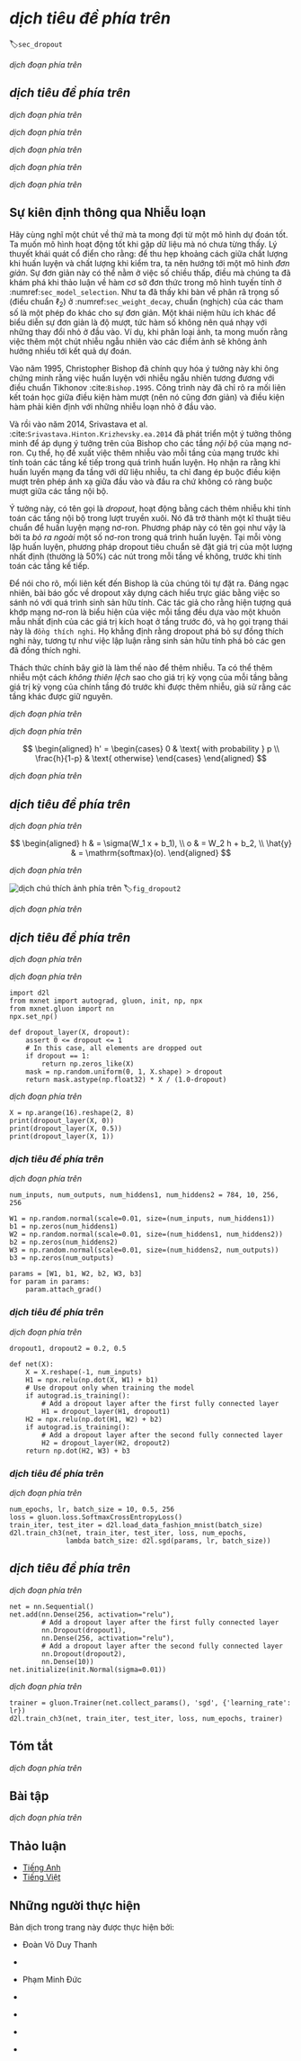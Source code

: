 <!-- ===================== Bắt đầu dịch Phần 1 ===================== -->
<!-- ========================================= REVISE PHẦN 1 - BẮT ĐẦU =================================== -->

<!--
# Dropout
-->

# *dịch tiêu đề phía trên*
:label:`sec_dropout`

<!--
Just now, in :numref:`sec_weight_decay`, we introduced the classical approach to regularizing statistical models by penalizing the $\ell_2$ norm of the weights.
In probabilistic terms, we could justify this technique by arguing that we have assumed a prior belief that weights take values from a Gaussian distribution with mean $0$.
More intuitively, we might argue that we encouraged the model to spread out its weights among many features and rather than depending too much on a small number of potentially spurious associations.
-->

*dịch đoạn phía trên*

<!--
## Overfitting Revisited
-->

## *dịch tiêu đề phía trên*

<!--
Faced with more features than examples, linear models tend to overfit.
But given more examples than features, we can generally count on linear models not to overfit.
Unfortunately, the reliability with which linear models generalize comes at a cost:
Naively applied, linear models do not take into account interactions among features.
For every feature, a linear model must assign either a positive or a negative weight, ignoring context.
-->

*dịch đoạn phía trên*

<!--
In traditional texts, this fundamental tension between generalizability and flexibility is described as the *bias-variance tradeoff*.
Linear models have high bias (they can only represent a small class of functions), but low variance (they give similar results across different random samples of the data).
-->

*dịch đoạn phía trên*

<!--
Deep neural networks inhabit the opposite end of the bias-variance spectrum.
Unlike linear models, neural networks, are not confined to looking at each feature individually.
They can learn interactions among groups of features.
For example, they might infer that “Nigeria” and “Western Union” appearing together in an email indicates spam but that separately they do not.
-->

*dịch đoạn phía trên*

<!--
Even when we have far more examples than features, deep neural networks are capable of overfitting.
In 2017, a group of researchers demonstrated the extreme flexibility of neural networks by training deep nets on randomly-labeled images.
Despite the absence of any true pattern linking the inputs to the outputs, they found that the neural network optimized by SGD, could label every image in the training set perfectly.
-->

*dịch đoạn phía trên*

<!--
Consider what this means.
If the labels are assigned uniformly at random and there are 10 classes, then no classifier can do better than 10% accuracy on holdout data.
The generalization gap here is a whopping 90%.
If our models so expressive that they can overfit this badly, then when should we expect them not to overfit?
The mathemtatical foundations for the puzzling generalization properties of deep networks remain open research questions, and we encourage the theoretically-oriented reader to dig deeperinto the topic.
For now, we turn to the more terrestrial investigation of practical tools that tend (empirically) to improve the generalization of deep nets.
-->

*dịch đoạn phía trên*

<!-- ===================== Kết thúc dịch Phần 1 ===================== -->

<!-- ===================== Bắt đầu dịch Phần 2 ===================== -->

<!-- ========================================= REVISE PHẦN 1 - KẾT THÚC ===================================-->

<!-- ========================================= REVISE PHẦN 2 - BẮT ĐẦU ===================================-->

<!--
## Robustness through Perturbations
-->

## Sự kiên định thông qua Nhiễu loạn

<!--
Let's think briefly about what we expect from a good predictive model.
We want it to peform well on unseen data.
Classical generalization theory suggests that to close the gap between train and test performance, we should aim for a *simple* model.
Simplicity can come in the form of a small number of dimensions, as we explored when discussing linear models monomial basis functions :numref:`sec_model_selection`.
As we saw when discussing weight decay ($\ell_2$ regularization) :numref:`sec_weight_decay`, the (inverse) norm of the parameters represents another useful measure of simplicity.
Another useful notion of simplicity is smoothness, i.e., that the function should not be sensitive
to small changed to its inputs.
For instance, when we classify images, we would expect that adding some random noise to the pixels should be mostly harmless.
-->

Hãy cùng nghĩ một chút về thứ mà ta mong đợi từ một mô hình dự đoán tốt.
Ta muốn mô hình hoạt động tốt khi gặp dữ liệu mà nó chưa từng thấy.
Lý thuyết khái quát cổ điển cho rằng: để thu hẹp khoảng cách giữa chất lượng khi huấn luyện và chất lượng khi kiểm tra, ta nên hướng tới một mô hình *đơn giản*.
Sự đơn giản này có thể nằm ở việc số chiều thấp, điều mà chúng ta đã khám phá khi thảo luận về hàm cơ sở đơn thức trong mô hình tuyến tính ở :numref:`sec_model_selection`. 
Như ta đã thấy khi bàn về phân rã trọng số (điều chuẩn $\ell_2$) ở :numref:`sec_weight_decay`, chuẩn (nghịch) của các tham số là một phép đo khác cho sự đơn giản.
Một khái niệm hữu ích khác để biểu diễn sự đơn giản là độ mượt, tức hàm số không nên quá nhạy với những thay đổi nhỏ ở đầu vào.
Ví dụ, khi phân loại ảnh, ta mong muốn rằng việc thêm một chút nhiễu ngẫu nhiên vào các điểm ảnh sẽ không ảnh hưởng nhiều tới kết quả dự đoán.

<!--
In 1995, Christopher Bishop formalized this idea when he proved that training with input noise is equivalent to Tikhonov regularization :cite:`Bishop.1995`.
This work drew a clear mathematical connection between the requirement that a function be smooth (and thus simple), and the requirement that it be resilient to perturbations in the input.
-->

Vào năm 1995, Christopher Bishop đã chính quy hóa ý tưởng này khi ông chứng minh rằng việc huấn luyện với nhiễu ngẫu nhiên tương đương với điều chuẩn Tikhonov :cite:`Bishop.1995`.
Công trình này đã chỉ rõ ra mối liên kết toán học giữa điều kiện hàm mượt (nên nó cũng đơn giản) và điều kiện hàm phải kiên định với những nhiễu loạn nhỏ ở đầu vào.

<!--
Then, in 2014, Srivastava et al. :cite:`Srivastava.Hinton.Krizhevsky.ea.2014` developed a clever idea for how to apply Bishop's idea to the *internal* layers of the network, too.
Namely, they proposed to inject noise into each layer of the network before calculating the subsequent layer during training.
They realized that when training a deep network with many layers, enforcing smoothness just on the input-output mapping.
-->

Và rồi vào năm 2014, Srivastava et al. :cite:`Srivastava.Hinton.Krizhevsky.ea.2014` đã phát triển một ý tưởng thông minh để áp dụng ý tưởng trên của Bishop cho các tầng *nội bộ* của mạng nơ-ron.
Cụ thể, họ đề xuất việc thêm nhiễu vào mỗi tầng của mạng trước khi tính toán các tầng kế tiếp trong quá trình huấn luyện.
Họ nhận ra rằng khi huấn luyến mạng đa tầng với dữ liệu nhiễu, ta chỉ đang ép buộc điều kiện mượt trên phép ánh xạ giữa đầu vào và đầu ra chứ không có ràng buộc mượt giữa các tầng nội bộ.

<!--
Their idea, called *dropout*, involves injecting noise while computing each internal layer during forward propagation, and it has become a standard technique for training neural networks.
The method is called *dropout* because we literally *drop out* some neurons during training.
Throughout training, on each iteration, standard dropout consists of zeroing out some fraction (typically 50%) of the nodes in each layer before calculating the subsequent layer.
-->

Ý tưởng này, có tên gọi là *dropout*, hoạt động bằng cách thêm nhiễu khi tính toán các tầng nội bộ trong lượt truyền xuôi.
Nó đã trở thành một kĩ thuật tiêu chuẩn để huấn luyện mạng nơ-ron.
Phương pháp này có tên gọi như vậy là bởi ta *bỏ ra ngoài* một số nơ-ron trong quá trình huấn luyện.
Tại mỗi vòng lặp huấn luyện, phương pháp dropout tiêu chuẩn sẽ đặt giá trị của một lượng nhất định (thường là 50%) các nút trong mỗi tầng về không, trước khi tính toán các tầng kế tiếp.

<!--
To be clear, we are imposing our own narrative with the link to Bishop.
The original paper on dropout offers intuition through a surprising analogy to sexual reproduction.
The authors argue that neural network overfitting is characterized by a state in which each layer an relies on a specifc pattern of activations in the previous layer, calling this condition *co-adaptation*.
Dropout, they claim, breaks up co-adaptation just as sexual reproduction is argued to break up co-adapted genes.
-->

Để nói cho rõ, mối liên kết đến Bishop là của chúng tôi tự đặt ra.
Đáng ngạc nhiên, bài báo gốc về dropout xây dựng cách hiểu trực giác bằng việc so sánh nó với quá trình sinh sản hữu tính.
Các tác giả cho rằng hiện tượng quá khớp mạng nơ-ron là biểu hiện của việc mỗi tầng đều dựa vào một khuôn mẫu nhất định của các giá trị kích hoạt ở tầng trước đó, và họ gọi trạng thái này là `đồng thích nghi`.
Họ khẳng định rằng dropout phá bỏ sự đồng thích nghi này, tương tự như việc lập luận rằng sinh sản hữu tính phá bỏ các gen đã đồng thích nghi.

<!--
The key challenge then is *how* to inject this noise.
One idea is too inject the noise in an *unbiased* manner so that the expected value of each layer---fixing the others equal to the value it would have taken absent noise.
-->

Thách thức chính bây giờ là làm thế nào để thêm nhiễu.
Ta có thể thêm nhiễu một cách *không thiên lệch* sao cho giá trị kỳ vọng của mỗi tầng bằng giá trị kỳ vọng của chính tầng đó trước khi được thêm nhiễu, giả sử rằng các tầng khác được giữ nguyên.  

<!-- ===================== Kết thúc dịch Phần 2 ===================== -->

<!-- ===================== Bắt đầu dịch Phần 3 ===================== -->

<!--
In Bishop's work, he added Gaussian noise to the inputs to a linear model:
At each training iteration, he added noise sampled from a distribution with mean zero $\epsilon \sim \mathcal{N}(0,\sigma^2)$ to the input $\mathbf{x}$, 
yielding a perturbed point $\mathbf{x}' = \mathbf{x} + \epsilon$.
In expectation, $E[\mathbf{x}'] = \mathbf{x}$.
-->

*dịch đoạn phía trên*

<!--
In standard dropout regularization, one debiases each layer by normalizing by the fraction of nodes that were retained (not dropped out).
In other words, dropout with *dropout probability* $p$ is applied as follows:
-->

*dịch đoạn phía trên*

$$
\begin{aligned}
h' =
\begin{cases}
    0 & \text{ with probability } p \\
    \frac{h}{1-p} & \text{ otherwise}
\end{cases}
\end{aligned}
$$

<!--
By design, the expectation remains unchanged, i.e., $E[h'] = h$.
Intermediate activations $h$ are replaced by a random variable $h'$ with matching expectation.
-->

*dịch đoạn phía trên*

<!-- ========================================= REVISE PHẦN 2 - KẾT THÚC ===================================-->

<!-- ========================================= REVISE PHẦN 3 - BẮT ĐẦU ===================================-->

<!--
## Dropout in Practice
-->

## *dịch tiêu đề phía trên*

<!--
Recall the multilayer perceptron (:numref:`sec_mlp`) with a hidden layer and 5 hidden units.
Its architecture is given by
-->

*dịch đoạn phía trên*

$$
\begin{aligned}
    h & = \sigma(W_1 x + b_1), \\
    o & = W_2 h + b_2, \\
    \hat{y} & = \mathrm{softmax}(o).
\end{aligned}
$$

<!--
When we apply dropout to a hidden layer, zeroing out each hidden unit with probability $p$, the result can be viewed as a network containing only a subset of the original neurons.
In :numref:`fig_dropout2`, $h_2$ and $h_5$ are removed.
Consequently, the calculation of $y$ no longer depends on $h_2$ and $h_5$ and their respective gradient also vanishes when performing backprop.
In this way, the calculation of the output layer cannot be overly dependent on any one element of $h_1, \ldots, h_5$.
-->

*dịch đoạn phía trên*

<!--
![MLP before and after dropout](../img/dropout2.svg)
-->

![*dịch chú thích ảnh phía trên*](../img/dropout2.svg)
:label:`fig_dropout2`

<!--
Typically, ***we disable dropout at test time***.
Given a trained model and a new example, we do not drop out any nodes (and thus do not need to normalize).
However, there are some exceptions: some researchers use dropout at test time as a heuristic for estimating the *uncertainty* of neural network predictions: 
if the predictions agree across many different dropout masks, then we might say that the network is more confident.
For now we will put off uncertainty estimation for subsequent chapters and volumes.
-->

*dịch đoạn phía trên*

<!-- ===================== Kết thúc dịch Phần 3 ===================== -->

<!-- ===================== Bắt đầu dịch Phần 4 ===================== -->

<!--
## Implementation from Scratch
-->

## *dịch tiêu đề phía trên*

<!--
To implement the dropout function for a single layer, we must draw as many samples from a Bernoulli (binary) random variable as our layer has dimensions, 
where the random variable takes value $1$ (keep) with probability $1-p$ and $0$ (drop) with probability $p$.
One easy way to implement this is to first draw samples from the uniform distribution $U[0, 1]$, then we can keep those nodes for which the corresponding sample is greater than $p$, dropping the rest.
-->

*dịch đoạn phía trên*

<!--
In the following code, we implement a `dropout_layer` function that drops out the elements in the `ndarray` input `X` with probability `dropout`, 
rescaling the remainder as described above (dividing the survivors by `1.0-dropout`).
-->

*dịch đoạn phía trên*

```{.python .input  n=1}
import d2l
from mxnet import autograd, gluon, init, np, npx
from mxnet.gluon import nn
npx.set_np()

def dropout_layer(X, dropout):
    assert 0 <= dropout <= 1
    # In this case, all elements are dropped out
    if dropout == 1:
        return np.zeros_like(X)
    mask = np.random.uniform(0, 1, X.shape) > dropout
    return mask.astype(np.float32) * X / (1.0-dropout)
```

<!--
We can test out the `dropout_layer` function on a few examples.
In the following lines of code, we pass our input `X` through the dropout operation, with probabilities 0, 0.5, and 1, respectively.
-->

*dịch đoạn phía trên*

```{.python .input  n=2}
X = np.arange(16).reshape(2, 8)
print(dropout_layer(X, 0))
print(dropout_layer(X, 0.5))
print(dropout_layer(X, 1))
```

<!-- ========================================= REVISE PHẦN 3 - KẾT THÚC ===================================-->

<!-- ========================================= REVISE PHẦN 4 - BẮT ĐẦU ===================================-->

<!--
### Defining Model Parameters
-->

### *dịch tiêu đề phía trên*

<!--
Again, we work with the Fashion-MNIST dataset introduced in :numref:`sec_softmax_scratch`.
We define a multilayer perceptron with two hidden layers containing 256 outputs each.
-->

*dịch đoạn phía trên*

```{.python .input  n=3}
num_inputs, num_outputs, num_hiddens1, num_hiddens2 = 784, 10, 256, 256

W1 = np.random.normal(scale=0.01, size=(num_inputs, num_hiddens1))
b1 = np.zeros(num_hiddens1)
W2 = np.random.normal(scale=0.01, size=(num_hiddens1, num_hiddens2))
b2 = np.zeros(num_hiddens2)
W3 = np.random.normal(scale=0.01, size=(num_hiddens2, num_outputs))
b3 = np.zeros(num_outputs)

params = [W1, b1, W2, b2, W3, b3]
for param in params:
    param.attach_grad()
```

<!-- ===================== Kết thúc dịch Phần 4 ===================== -->

<!-- ===================== Bắt đầu dịch Phần 5 ===================== -->

<!--
### Defining the Model
-->

### *dịch tiêu đề phía trên*

<!--
The model below applies dropout to the output of each hidden layer (following the activation function).
We can set dropout probabilities for each layer separately. A common trend is to set a lower dropout probability closer to the input layer.
Below we set it to 0.2 and 0.5 for the first and second hidden layer respectively.
By using the `is_training` function described in :numref:`sec_autograd`, we can ensure that dropout is only active during training.
-->

*dịch đoạn phía trên*

```{.python .input  n=4}
dropout1, dropout2 = 0.2, 0.5

def net(X):
    X = X.reshape(-1, num_inputs)
    H1 = npx.relu(np.dot(X, W1) + b1)
    # Use dropout only when training the model
    if autograd.is_training():
        # Add a dropout layer after the first fully connected layer
        H1 = dropout_layer(H1, dropout1)
    H2 = npx.relu(np.dot(H1, W2) + b2)
    if autograd.is_training():
        # Add a dropout layer after the second fully connected layer
        H2 = dropout_layer(H2, dropout2)
    return np.dot(H2, W3) + b3
```

<!--
### Training and Testing
-->

### *dịch tiêu đề phía trên*

<!--
This is similar to the training and testing of multilayer perceptrons described previously.
-->

*dịch đoạn phía trên*

```{.python .input  n=5}
num_epochs, lr, batch_size = 10, 0.5, 256
loss = gluon.loss.SoftmaxCrossEntropyLoss()
train_iter, test_iter = d2l.load_data_fashion_mnist(batch_size)
d2l.train_ch3(net, train_iter, test_iter, loss, num_epochs,
              lambda batch_size: d2l.sgd(params, lr, batch_size))
```

<!-- ========================================= REVISE PHẦN 4 - KẾT THÚC ===================================-->

<!-- ========================================= REVISE PHẦN 5 - BẮT ĐẦU ===================================-->

<!--
## Concise Implementation
-->

## *dịch tiêu đề phía trên*

<!--
Using Gluon, all we need to do is add a `Dropout` layer (also in the `nn` package) after each fully-connected layer, passing in the dropout probability as the only argument to its constructor.
During training, the `Dropout` layer will randomly drop out outputs of the previous layer (or equivalently, the inputs to the subsequent layer) according to the specified dropout probability.
When MXNet is not in training mode, the `Dropout` layer simply passes the data through during testing.
-->

*dịch đoạn phía trên*

```{.python .input  n=6}
net = nn.Sequential()
net.add(nn.Dense(256, activation="relu"),
        # Add a dropout layer after the first fully connected layer
        nn.Dropout(dropout1),
        nn.Dense(256, activation="relu"),
        # Add a dropout layer after the second fully connected layer
        nn.Dropout(dropout2),
        nn.Dense(10))
net.initialize(init.Normal(sigma=0.01))
```

<!--
Next, we train and test the model.
-->

*dịch đoạn phía trên*

```{.python .input  n=7}
trainer = gluon.Trainer(net.collect_params(), 'sgd', {'learning_rate': lr})
d2l.train_ch3(net, train_iter, test_iter, loss, num_epochs, trainer)
```

<!-- ===================== Kết thúc dịch Phần 5 ===================== -->

<!-- ===================== Bắt đầu dịch Phần 6 ===================== -->

<!--
## Summary
-->

## Tóm tắt

<!--
* Beyond controlling the number of dimensions and the size of the weight vector, dropout is yet another tool to avoid overfitting. Often all three are used jointly.
* Dropout replaces an activation $h$ with a random variable $h'$ with expected value $h$ and with variance given by the dropout probability $p$.
* Dropout is only used during training.
-->

*dịch đoạn phía trên*


<!--
## Exercises
-->

## Bài tập

<!--
1. What happens if you change the dropout probabilities for layers 1 and 2? In particular, what happens if you switch the ones for both layers? 
Design an experiment to answer these questions, describe your results quantitatively, and summarize the qualitative takeaways.
2. Increase the number of epochs and compare the results obtained when using dropout with those when not using it.
3. What is the variance of the activations in each hidden layer when dropout is and is not applied? Draw a plot to show how this quantity evolves over time for both models.
4. Why is dropout not typically used at test time?
5. Using the model in this section as an example, compare the effects of using dropout and weight decay. 
What happens when dropout and weight decay are used at the same time? Are the results additive, are their diminish returns or (worse), do they cancel each other out?
6. What happens if we apply dropout to the individual weights of the weight matrix rather than the activations?
7. Invent another technique for injecting random noise at each layer that is different from the standard dropout technique. 
Can you develop a method that outperforms dropout on the FashionMNIST dataset (for a fixed architecture)?
-->

*dịch đoạn phía trên*

<!-- ===================== Kết thúc dịch Phần 6 ===================== -->

<!-- ========================================= REVISE PHẦN 5 - KẾT THÚC ===================================-->

<!--
## [Discussions](https://discuss.mxnet.io/t/2343)
-->

## Thảo luận
* [Tiếng Anh](https://discuss.mxnet.io/t/2343)
* [Tiếng Việt](https://forum.machinelearningcoban.com/c/d2l)

## Những người thực hiện
Bản dịch trong trang này được thực hiện bởi:
<!--
Tác giả của mỗi Pull Request điền tên mình và tên những người review mà bạn thấy
hữu ích vào từng phần tương ứng. Mỗi dòng một tên, bắt đầu bằng dấu `*`.

Lưu ý:
* Nếu reviewer không cung cấp tên, bạn có thể dùng tên tài khoản GitHub của họ
với dấu `@` ở đầu. Ví dụ: @aivivn.

* Tên đầy đủ của các reviewer có thể được tìm thấy tại https://github.com/aivivn/d2l-vn/blob/master/docs/contributors_info.md.
-->

* Đoàn Võ Duy Thanh
<!-- Phần 1 -->
*

<!-- Phần 2 -->
* Phạm Minh Đức

<!-- Phần 3 -->
*

<!-- Phần 4 -->
*

<!-- Phần 5 -->
*

<!-- Phần 6 -->
*

